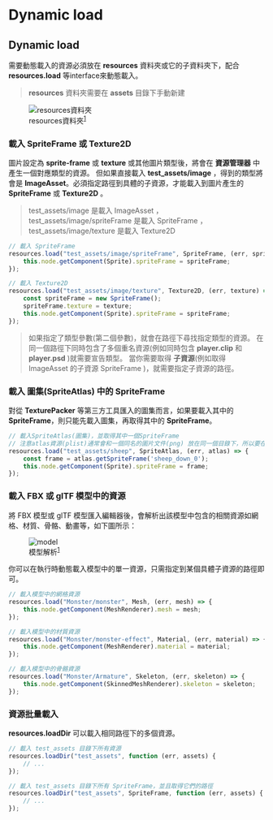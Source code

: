 # Dynamic load
## Dynamic load
需要動態載入的資源必須放在 **resources** 資料夾或它的子資料夾下，配合 **resources.load** 等interface來動態載入。
>**resources** 資料夾需要在 **assets** 目錄下手動新建

<figure>
    <img src="/webgame-engine/assets/dynamic-load/resources-file-tree.png" alt="resources資料夾"/>
    <figcaption>resources資料夾<sup id="fnref:note1"><a class="footnote-ref" href="#fn:note1" role="doc-noteref">1</a></sup></figcaption>
</figure>

### 載入 SpriteFrame 或 Texture2D
圖片設定為 **sprite-frame** 或 **texture** 或其他圖片類型後，將會在 **資源管理器** 中產生一個對應類型的資源。 但如果直接載入 **test_assets/image** ，得到的類型將會是 **ImageAsset**。必須指定路徑到具體的子資源，才能載入到圖片產生的 **SpriteFrame** 或 **Texture2D** 。

> test_assets/image 是載入 ImageAsset ， test_assets/image/spriteFrame 是載入 SpriteFrame ， test_assets/image/texture 是載入 Texture2D

```TypeScript
// 載入 SpriteFrame
resources.load("test_assets/image/spriteFrame", SpriteFrame, (err, spriteFrame) => {
    this.node.getComponent(Sprite).spriteFrame = spriteFrame;
});
```

```TypeScript
// 載入 Texture2D
resources.load("test_assets/image/texture", Texture2D, (err, texture) => {
    const spriteFrame = new SpriteFrame();
    spriteFrame.texture = texture;
    this.node.getComponent(Sprite).spriteFrame = spriteFrame;
});
```

> 如果指定了類型參數(第二個參數)，就會在路徑下尋找指定類型的資源。 在同一個路徑下同時包含了多個重名資源(例如同時包含 **player.clip** 和 **player.psd** )就需要宣告類型。 當你需要取得 **子資源**(例如取得 ImageAsset 的子資源 SpriteFrame )，就需要指定子資源的路徑。

### 載入 圖集(SpriteAtlas) 中的 SpriteFrame
對從 **TexturePacker** 等第三方工具匯入的圖集而言，如果要載入其中的 **SpriteFrame**，則只能先載入圖集，再取得其中的 **SpriteFrame**。

```TypeScript
// 載入SpriteAtlas(圖集)，並取得其中一個SpriteFrame
// 注意atlas資源(plist)通常會和一個同名的圖片文件(png) 放在同一個目錄下，所以要在第二個參數指定資源類型
resources.load("test_assets/sheep", SpriteAtlas, (err, atlas) => {
    const frame = atlas.getSpriteFrame('sheep_down_0');
    this.node.getComponent(Sprite).spriteFrame = frame;
});
```

### 載入 FBX 或 glTF 模型中的資源
將 FBX 模型或 glTF 模型匯入編輯器後，會解析出該模型中包含的相關資源如網格、材質、骨骼、動畫等，如下圖所示：

<figure>
    <img src="/webgame-engine/assets/dynamic-load/model.png" alt="model"/>
    <figcaption>模型解析<sup id="fnref:note1"><a class="footnote-ref" href="#fn:note1" role="doc-noteref">1</a></sup></figcaption>
</figure>

你可以在執行時動態載入模型中的單一資源，只需指定到某個具體子資源的路徑即可。

```TypeScript
// 載入模型中的網格資源
resources.load("Monster/monster", Mesh, (err, mesh) => {
    this.node.getComponent(MeshRenderer).mesh = mesh;
});

// 載入模型中的材質資源
resources.load("Monster/monster-effect", Material, (err, material) => {
    this.node.getComponent(MeshRenderer).material = material;
});

// 載入模型中的骨骼資源
resources.load("Monster/Armature", Skeleton, (err, skeleton) => {
    this.node.getComponent(SkinnedMeshRenderer).skeleton = skeleton;
});
```

### 資源批量載入
**resources.loadDir** 可以載入相同路徑下的多個資源。

```TypeScript
// 載入 test_assets 目錄下所有資源
resources.loadDir("test_assets", function (err, assets) {
    // ...
});

// 載入 test_assets 目錄下所有 SpriteFrame，並且取得它們的路徑
resources.loadDir("test_assets", SpriteFrame, function (err, assets) {
    // ...
});
```

[^note1]: [Cocos Creator 3.6 Manual - Asset Loading](https://docs.cocos.com/creator/3.6/manual/en/asset/dynamic-load-resources.html)
